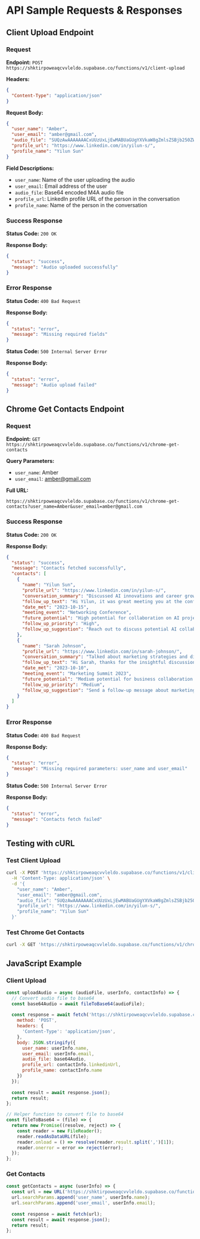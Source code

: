# API Sample Requests & Responses

## Client Upload Endpoint

### Request
**Endpoint:** `POST https://shktirpoweaqcvvleldo.supabase.co/functions/v1/client-upload`

**Headers:**
```json
{
  "Content-Type": "application/json"
}
```

**Request Body:**
```json
{
  "user_name": "Amber",
  "user_email": "amber@gmail.com",
  "audio_file": "SUQzAwAAAAAAACxUUzUxLjEwMABUaGUgYXVkaW8gZmlsZSBjb250ZW50IGluIGJhc2U2NCBlbmNvZGVkIGZvcm1hdC4gVGhpcyBpcyBhIHNhbXBsZSBhdWRpbyBmaWxlIHRoYXQgd291bGQgYmUgc2VudCBmcm9tIHRoZSBjbGllbnQgdG8gdGhlIHNlcnZlci4gVGhlIGF1ZGlvIGZpbGUgaXMgZW5jb2RlZCBpbiBiYXNlNjQgZm9ybWF0IGFuZCB3aWxsIGJlIGNvbnZlcnRlZCB0byBNUDMgZm9ybWF0IGZvciBEaWZ5Lg==",
  "profile_url": "https://www.linkedin.com/in/yilun-s/",
  "profile_name": "Yilun Sun"
}
```

**Field Descriptions:**
- `user_name`: Name of the user uploading the audio
- `user_email`: Email address of the user
- `audio_file`: Base64 encoded M4A audio file
- `profile_url`: LinkedIn profile URL of the person in the conversation
- `profile_name`: Name of the person in the conversation

### Success Response
**Status Code:** `200 OK`

**Response Body:**
```json
{
  "status": "success",
  "message": "Audio uploaded successfully"
}
```

### Error Response
**Status Code:** `400 Bad Request`

**Response Body:**
```json
{
  "status": "error",
  "message": "Missing required fields"
}
```

**Status Code:** `500 Internal Server Error`

**Response Body:**
```json
{
  "status": "error",
  "message": "Audio upload failed"
}
```

## Chrome Get Contacts Endpoint

### Request
**Endpoint:** `GET https://shktirpoweaqcvvleldo.supabase.co/functions/v1/chrome-get-contacts`

**Query Parameters:**
- `user_name`: Amber
- `user_email`: amber@gmail.com

**Full URL:**
```
https://shktirpoweaqcvvleldo.supabase.co/functions/v1/chrome-get-contacts?user_name=Amber&user_email=amber@gmail.com
```

### Success Response
**Status Code:** `200 OK`

**Response Body:**
```json
{
  "status": "success",
  "message": "Contacts fetched successfully",
  "contacts": [
    {
      "name": "Yilun Sun",
      "profile_url": "https://www.linkedin.com/in/yilun-s/",
      "conversation_summary": "Discussed AI innovations and career growth.",
      "follow_up_text": "Hi Yilun, it was great meeting you at the conference. I'd love to continue our conversation about AI collaboration opportunities.",
      "date_met": "2023-10-15",
      "meeting_event": "Networking Conference",
      "future_potential": "High potential for collaboration on AI projects.",
      "follow_up_priority": "High",
      "follow_up_suggestion": "Reach out to discuss potential AI collaboration."
    },
    {
      "name": "Sarah Johnson",
      "profile_url": "https://www.linkedin.com/in/sarah-johnson/",
      "conversation_summary": "Talked about marketing strategies and digital transformation.",
      "follow_up_text": "Hi Sarah, thanks for the insightful discussion about marketing trends. Let's connect to explore potential partnerships.",
      "date_met": "2023-10-10",
      "meeting_event": "Marketing Summit 2023",
      "future_potential": "Medium potential for business collaboration.",
      "follow_up_priority": "Medium",
      "follow_up_suggestion": "Send a follow-up message about marketing collaboration."
    }
  ]
}
```

### Error Response
**Status Code:** `400 Bad Request`

**Response Body:**
```json
{
  "status": "error",
  "message": "Missing required parameters: user_name and user_email"
}
```

**Status Code:** `500 Internal Server Error`

**Response Body:**
```json
{
  "status": "error",
  "message": "Contacts fetch failed"
}
```

## Testing with cURL

### Test Client Upload
```bash
curl -X POST 'https://shktirpoweaqcvvleldo.supabase.co/functions/v1/client-upload' \
  -H 'Content-Type: application/json' \
  -d '{
    "user_name": "Amber",
    "user_email": "amber@gmail.com",
    "audio_file": "SUQzAwAAAAAAACxUUzUxLjEwMABUaGUgYXVkaW8gZmlsZSBjb250ZW50IGluIGJhc2U2NCBlbmNvZGVkIGZvcm1hdC4gVGhpcyBpcyBhIHNhbXBsZSBhdWRpbyBmaWxlIHRoYXQgd291bGQgYmUgc2VudCBmcm9tIHRoZSBjbGllbnQgdG8gdGhlIHNlcnZlci4gVGhlIGF1ZGlvIGZpbGUgaXMgZW5jb2RlZCBpbiBiYXNlNjQgZm9ybWF0IGFuZCB3aWxsIGJlIGNvbnZlcnRlZCB0byBNUDMgZm9ybWF0IGZvciBEaWZ5Lg==",
    "profile_url": "https://www.linkedin.com/in/yilun-s/",
    "profile_name": "Yilun Sun"
  }'
```

### Test Chrome Get Contacts
```bash
curl -X GET 'https://shktirpoweaqcvvleldo.supabase.co/functions/v1/chrome-get-contacts?user_name=Amber&user_email=amber@gmail.com'
```

## JavaScript Example

### Client Upload
```javascript
const uploadAudio = async (audioFile, userInfo, contactInfo) => {
  // Convert audio file to base64
  const base64Audio = await fileToBase64(audioFile);
  
  const response = await fetch('https://shktirpoweaqcvvleldo.supabase.co/functions/v1/client-upload', {
    method: 'POST',
    headers: {
      'Content-Type': 'application/json',
    },
    body: JSON.stringify({
      user_name: userInfo.name,
      user_email: userInfo.email,
      audio_file: base64Audio,
      profile_url: contactInfo.linkedinUrl,
      profile_name: contactInfo.name
    })
  });
  
  const result = await response.json();
  return result;
};

// Helper function to convert file to base64
const fileToBase64 = (file) => {
  return new Promise((resolve, reject) => {
    const reader = new FileReader();
    reader.readAsDataURL(file);
    reader.onload = () => resolve(reader.result.split(',')[1]);
    reader.onerror = error => reject(error);
  });
};
```

### Get Contacts
```javascript
const getContacts = async (userInfo) => {
  const url = new URL('https://shktirpoweaqcvvleldo.supabase.co/functions/v1/chrome-get-contacts');
  url.searchParams.append('user_name', userInfo.name);
  url.searchParams.append('user_email', userInfo.email);
  
  const response = await fetch(url);
  const result = await response.json();
  return result;
};
```
